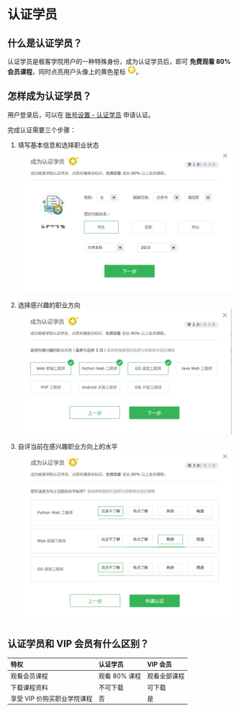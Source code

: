 # 认证学员


## 什么是认证学员？

认证学员是极客学院用户的一种特殊身份，成为认证学员后，即可 **免费观看 80% 会员课程**，同时点亮用户头像上的黄色星标 ![](./images/icon_ca.png)。



## 怎样成为认证学员？

用户登录后，可以在 [账号设置 - 认证学员](http://my.jikexueyuan.tv/setting/ca/) 申请认证。

完成认证需要三个步骤：

1. 填写基本信息和选择职业状态
![](./images/ca_1.jpg)

2. 选择感兴趣的职业方向
![](./images/ca_2.jpg)

3. 自评当前在感兴趣职业方向上的水平
![](./images/ca_3.jpg)

## 认证学员和 VIP 会员有什么区别？

| 特权        | 认证学员   |  VIP 会员  |
|:--------   |:-----|:------|
| 观看会员课程     | 观看 80% 课程 |   观看全部课程    |
| 下载课程资料        |   不可下载   |   可下载   |
| 享受 VIP 价购买职业学院课程        |    否    |  是  |